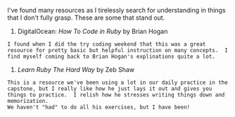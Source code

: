 I've found many resources as I tirelessly search for understanding in things that I don't fully grasp. These are some that stand out.

  1. DigitalOcean: *How To Code in Ruby* by Brian Hogan


    I found when I did the try coding weekend that this was a great resource for pretty basic but helpful instruction on many concepts.  I find myself coming back to Brian Hogan's explinations quite a lot.

  1. *Learn Ruby The Hard Way* by Zeb Shaw


    This is a resource we've been using a lot in our daily practice in the capstone, but I really like how he just lays it out and gives you things to practice.  I relish how he stresses writing things down and memorization.
    We haven't "had" to do all his exercises, but I have been!
    
